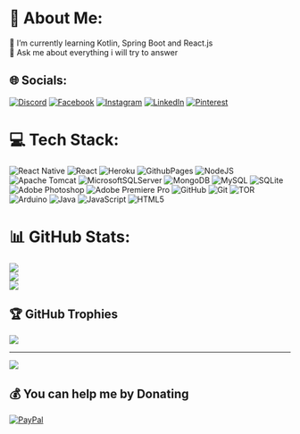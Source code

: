# 💫 About Me:
🌱 I’m currently learning Kotlin, Spring Boot and React.js<br>💬 Ask me about everything i will try to answer


## 🌐 Socials:
[![Discord](https://img.shields.io/badge/Discord-%237289DA.svg?logo=discord&logoColor=white)](https://discord.gg/regizz) [![Facebook](https://img.shields.io/badge/Facebook-%231877F2.svg?logo=Facebook&logoColor=white)](www.facebook.com/profile.php?id=100080272310649) [![Instagram](https://img.shields.io/badge/Instagram-%23E4405F.svg?logo=Instagram&logoColor=white)](https://instagram.com/regizz06) [![LinkedIn](https://img.shields.io/badge/LinkedIn-%230077B5.svg?logo=linkedin&logoColor=white)](https://www.linkedin.com/in/bartosz-mendrzycki-9150a0332/) [![Pinterest](https://img.shields.io/badge/Pinterest-%23E60023.svg?logo=Pinterest&logoColor=white)](https://pinterest.com/regizzkontakt) 

# 💻 Tech Stack:
![React Native](https://img.shields.io/badge/react_native-%2320232a.svg?style=for-the-badge&logo=react&logoColor=%2361DAFB) ![React](https://img.shields.io/badge/react-%2320232a.svg?style=for-the-badge&logo=react&logoColor=%2361DAFB) ![Heroku](https://img.shields.io/badge/heroku-%23430098.svg?style=for-the-badge&logo=heroku&logoColor=white) ![GithubPages](https://img.shields.io/badge/github%20pages-121013?style=for-the-badge&logo=github&logoColor=white) ![NodeJS](https://img.shields.io/badge/node.js-6DA55F?style=for-the-badge&logo=node.js&logoColor=white) ![Apache Tomcat](https://img.shields.io/badge/apache%20tomcat-%23F8DC75.svg?style=for-the-badge&logo=apache-tomcat&logoColor=black) ![MicrosoftSQLServer](https://img.shields.io/badge/Microsoft%20SQL%20Server-CC2927?style=for-the-badge&logo=microsoft%20sql%20server&logoColor=white) ![MongoDB](https://img.shields.io/badge/MongoDB-%234ea94b.svg?style=for-the-badge&logo=mongodb&logoColor=white) ![MySQL](https://img.shields.io/badge/mysql-4479A1.svg?style=for-the-badge&logo=mysql&logoColor=white) ![SQLite](https://img.shields.io/badge/sqlite-%2307405e.svg?style=for-the-badge&logo=sqlite&logoColor=white) ![Adobe Photoshop](https://img.shields.io/badge/adobe%20photoshop-%2331A8FF.svg?style=for-the-badge&logo=adobe%20photoshop&logoColor=white) ![Adobe Premiere Pro](https://img.shields.io/badge/Adobe%20Premiere%20Pro-9999FF.svg?style=for-the-badge&logo=Adobe%20Premiere%20Pro&logoColor=white) ![GitHub](https://img.shields.io/badge/github-%23121011.svg?style=for-the-badge&logo=github&logoColor=white) ![Git](https://img.shields.io/badge/git-%23F05033.svg?style=for-the-badge&logo=git&logoColor=white) ![TOR](https://img.shields.io/badge/tor-%237E4798.svg?style=for-the-badge&logo=tor-project&logoColor=white) ![Arduino](https://img.shields.io/badge/-Arduino-00979D?style=for-the-badge&logo=Arduino&logoColor=white) ![Java](https://img.shields.io/badge/java-%23ED8B00.svg?style=for-the-badge&logo=openjdk&logoColor=white) ![JavaScript](https://img.shields.io/badge/javascript-%23323330.svg?style=for-the-badge&logo=javascript&logoColor=%23F7DF1E) ![HTML5](https://img.shields.io/badge/html5-%23E34F26.svg?style=for-the-badge&logo=html5&logoColor=white)
# 📊 GitHub Stats:
![](https://github-readme-stats.vercel.app/api?username=RegiZz&theme=dracula&hide_border=false&include_all_commits=false&count_private=false)<br/>
![](https://github-readme-streak-stats.herokuapp.com/?user=RegiZz&theme=dracula&hide_border=false)<br/>
![](https://github-readme-stats.vercel.app/api/top-langs/?username=RegiZz&theme=dracula&hide_border=false&include_all_commits=false&count_private=false&layout=compact)

## 🏆 GitHub Trophies
![](https://github-profile-trophy.vercel.app/?username=RegiZz&theme=dracula&no-frame=true&no-bg=true&margin-w=4)

---
[![](https://visitcount.itsvg.in/api?id=RegiZz&icon=2&color=6)](https://visitcount.itsvg.in)

  ## 💰 You can help me by Donating
  [![PayPal](https://img.shields.io/badge/PayPal-00457C?style=for-the-badge&logo=paypal&logoColor=white)](https://paypal.me/RegiZz)

  
<!-- Proudly created with GPRM ( https://gprm.itsvg.in ) -->
